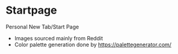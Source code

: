 # Startpage
Personal New Tab/Start Page

* Images sourced mainly from Reddit
* Color palette generation done by https://palettegenerator.com/
